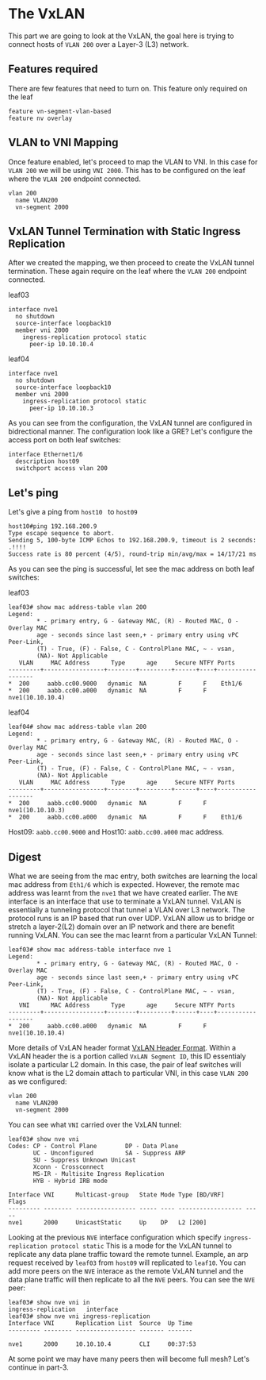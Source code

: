 # The VxLAN

This part we are going to look at the VxLAN, the goal here is trying to connect hosts of `VLAN 200` over a Layer-3 (L3) network.

## Features required

There are few features that need to turn on. This feature only required on the leaf 

```
feature vn-segment-vlan-based
feature nv overlay
```

## VLAN to VNI Mapping

Once feature enabled, let's proceed to map the VLAN to VNI. In this case for `VLAN 200` we will be using `VNI 2000`. This has to be configured on the leaf where the `VLAN 200` endpoint connected.

```
vlan 200
  name VLAN200
  vn-segment 2000
```

## VxLAN Tunnel Termination with Static Ingress Replication

After we created the mapping, we then proceed to create the VxLAN tunnel termination. These again require on the leaf where the `VLAN 200` endpoint connected.

leaf03
```
interface nve1
  no shutdown
  source-interface loopback10
  member vni 2000
    ingress-replication protocol static
      peer-ip 10.10.10.4
```

leaf04
```
interface nve1
  no shutdown
  source-interface loopback10
  member vni 2000
    ingress-replication protocol static
      peer-ip 10.10.10.3
```

As you can see from the configuration, the VxLAN tunnel are configured in bidrectional manner. The configuration look like a GRE? Let's configure the access port on both leaf switches:

```
interface Ethernet1/6
  description host09
  switchport access vlan 200
```

## Let's ping 

Let's give a ping from `host10 ` to `host09`

```
host10#ping 192.168.200.9
Type escape sequence to abort.
Sending 5, 100-byte ICMP Echos to 192.168.200.9, timeout is 2 seconds:
.!!!!
Success rate is 80 percent (4/5), round-trip min/avg/max = 14/17/21 ms
```
As you can see the ping is successful, let see the mac address on both leaf switches:

leaf03
```
leaf03# show mac address-table vlan 200
Legend: 
        * - primary entry, G - Gateway MAC, (R) - Routed MAC, O - Overlay MAC
        age - seconds since last seen,+ - primary entry using vPC Peer-Link,
        (T) - True, (F) - False, C - ControlPlane MAC, ~ - vsan,
        (NA)- Not Applicable
   VLAN     MAC Address      Type      age     Secure NTFY Ports
---------+-----------------+--------+---------+------+----+------------------
*  200     aabb.cc00.9000   dynamic  NA         F      F    Eth1/6
*  200     aabb.cc00.a000   dynamic  NA         F      F    nve1(10.10.10.4)
```
leaf04
```
leaf04# show mac address-table vlan 200
Legend: 
        * - primary entry, G - Gateway MAC, (R) - Routed MAC, O - Overlay MAC
        age - seconds since last seen,+ - primary entry using vPC Peer-Link,
        (T) - True, (F) - False, C - ControlPlane MAC, ~ - vsan,
        (NA)- Not Applicable
   VLAN     MAC Address      Type      age     Secure NTFY Ports
---------+-----------------+--------+---------+------+----+------------------
*  200     aabb.cc00.9000   dynamic  NA         F      F    nve1(10.10.10.3)
*  200     aabb.cc00.a000   dynamic  NA         F      F    Eth1/6
```
Host09: `aabb.cc00.9000` and Host10: `aabb.cc00.a000` mac address.

## Digest

What we are seeing from the mac entry, both switches are learning the local mac address from `Eth1/6` which is expected. However, the remote mac address was learnt from the `nve1` that we have created earlier. 
The `NVE` interface is an interface that use to terminate a VxLAN tunnel. VxLAN is essentially a tunneling protocol that tunnel a VLAN over L3 network. The protocol runs is an IP based that run over UDP. 
VxLAN allow us to bridge or stretch a layer-2(L2) domain over an IP network and there are benefit running VxLAN. You can see the mac learnt from a particular VxLAN Tunnel:

```
leaf03# show mac address-table interface nve 1
Legend: 
        * - primary entry, G - Gateway MAC, (R) - Routed MAC, O - Overlay MAC
        age - seconds since last seen,+ - primary entry using vPC Peer-Link,
        (T) - True, (F) - False, C - ControlPlane MAC, ~ - vsan,
        (NA)- Not Applicable
   VNI      MAC Address      Type      age     Secure NTFY Ports
---------+-----------------+--------+---------+------+----+------------------
*  200     aabb.cc00.a000   dynamic  NA         F      F    nve1(10.10.10.4)
```

More details of VxLAN header format [VxLAN Header Format](https://datatracker.ietf.org/doc/html/rfc7348#autoid-12). Within a VxLAN header the is a portion called `VxLAN Segment ID`, this ID essentialy isolate a particular L2 domain. In this case, 
the pair of leaf switches will know what is the L2 domain attach to particular VNI, in this case `VLAN 200` as we configured:

```
vlan 200
  name VLAN200
  vn-segment 2000
```

You can see what `VNI` carried over the VxLAN tunnel:

```
leaf03# show nve vni 
Codes: CP - Control Plane        DP - Data Plane          
       UC - Unconfigured         SA - Suppress ARP        
       SU - Suppress Unknown Unicast 
       Xconn - Crossconnect      
       MS-IR - Multisite Ingress Replication 
       HYB - Hybrid IRB mode
    
Interface VNI      Multicast-group   State Mode Type [BD/VRF]      Flags
--------- -------- ----------------- ----- ---- ------------------ -----
nve1      2000     UnicastStatic     Up    DP   L2 [200]
```
Looking at the previous `NVE` interface configuration which specify `ingress-replication protocol static` This is a mode for the VxLAN tunnel to replicate any data plane traffic toward the remote tunnel. 
Example, an arp request received by `leaf03` from `host09` will replicated to `leaf10`. You can add more peers on the `NVE` interace as the remote VxLAN tunnel and the data plane traffic will then replicate to all the `NVE` peers. You can see the `NVE` peer:

```
leaf03# show nve vni in
ingress-replication   interface             
leaf03# show nve vni ingress-replication 
Interface VNI      Replication List  Source  Up Time      
--------- -------- ----------------- ------- -------      

nve1      2000     10.10.10.4        CLI     00:37:53
```

At some point we may have many peers then will become full mesh? Let's continue in part-3.


